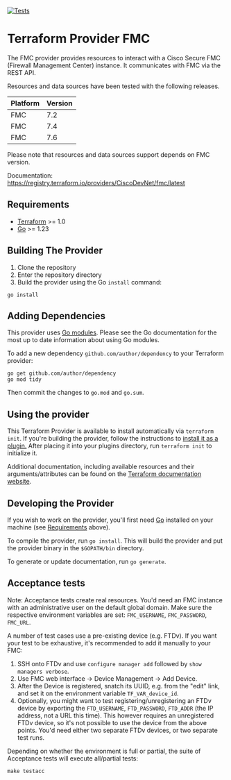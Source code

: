 [![Tests](https://github.com/CiscoDevNet/terraform-provider-fmc/actions/workflows/test.yml/badge.svg)](https://github.com/CiscoDevNet/terraform-provider-fmc/actions/workflows/test.yml)

# Terraform Provider FMC

The FMC provider provides resources to interact with a Cisco Secure FMC (Firewall Management Center) instance. It communicates with FMC via the REST API.

Resources and data sources have been tested with the following releases.

| Platform | Version |
| -------- | ------- |
| FMC      | 7.2     |
| FMC      | 7.4     |
| FMC      | 7.6     |

Please note that resources and data sources support depends on FMC version.

Documentation: <https://registry.terraform.io/providers/CiscoDevNet/fmc/latest>

## Requirements

- [Terraform](https://www.terraform.io/downloads.html) >= 1.0
- [Go](https://golang.org/doc/install) >= 1.23

## Building The Provider

1. Clone the repository
2. Enter the repository directory
3. Build the provider using the Go `install` command:

```shell
go install
```

## Adding Dependencies

This provider uses [Go modules](https://github.com/golang/go/wiki/Modules).
Please see the Go documentation for the most up to date information about using Go modules.

To add a new dependency `github.com/author/dependency` to your Terraform provider:

```shell
go get github.com/author/dependency
go mod tidy
```

Then commit the changes to `go.mod` and `go.sum`.

## Using the provider

This Terraform Provider is available to install automatically via `terraform init`. If you're building the provider, follow the instructions to
[install it as a plugin.](https://www.terraform.io/docs/plugins/basics.html#installing-a-plugin)
After placing it into your plugins directory,  run `terraform init` to initialize it.

Additional documentation, including available resources and their arguments/attributes can be found on the [Terraform documentation website](https://registry.terraform.io/providers/CiscoDevNet/fmc/latest/docs).

## Developing the Provider

If you wish to work on the provider, you'll first need [Go](http://www.golang.org) installed on your machine (see [Requirements](#requirements) above).

To compile the provider, run `go install`. This will build the provider and put the provider binary in the `$GOPATH/bin` directory.

To generate or update documentation, run `go generate`.

## Acceptance tests

Note: Acceptance tests create real resources. You'd need an FMC instance with an administrative user on the default global domain. Make sure the respective environment variables are set: `FMC_USERNAME`, `FMC_PASSWORD`, `FMC_URL`.

A number of test cases use a pre-existing device (e.g. FTDv). If you want your test to be exhaustive, it's recommended to add it manually to your FMC:

  1. SSH onto FTDv and use `configure manager add` followed by `show managers verbose`.
  2. Use FMC web interface -> Device Management -> Add Device.
  3. After the Device is registered, snatch its UUID, e.g. from the "edit" link, and set it on the environment variable `TF_VAR_device_id`.
  4. Optionally, you might want to test registering/unregistering an FTDv device by exporting the `FTD_USERNAME`, `FTD_PASSWORD`, `FTD_ADDR` (the IP address, not a URL this time). This however requires an unregistered FTDv device, so it's not possible to use the device from the above points. You'd need either two separate FTDv devices, or two separate test runs.

Depending on whether the environment is full or partial, the suite of Acceptance tests will
execute all/partial tests:

```shell
make testacc
```
